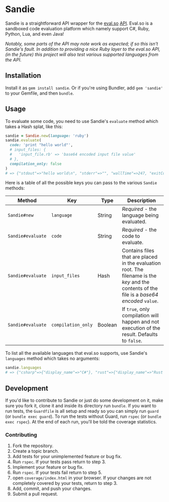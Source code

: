 # Sandie
Sandie is a straightforward API wrapper for the [eval.so](http://eval.so/) [API](http://eval.so/api). Eval.so is a sandboxed code evaluation platform which namely support C#, Ruby, Python, Lua, and even Java!

*Notably, some parts of the API may note work as expected; if so this isn't Sandie's fault. In addition to providing a nice Ruby layer to the eval.so API, (in the future) this project will also test various supported languages from the API.*

## Installation
Install it as `gem install sandie`. Or if you're using Bundler, add `gem 'sandie'` to your Gemfile, and then `bundle`.

## Usage
To evaluate some code, you need to use Sandie's `evaluate` method which takes a Hash splat, like this:
```ruby
sandie = Sandie.new(language: 'ruby')
sandie.evaluate(
  code: 'print "hello world"',
  # input_files: {
  #   'input_file.rb' => 'base64 encoded input file value'
  # },
  compilation_only: false
)
# => {"stdout"=>"hello world\n", "stderr"=>"", "wallTime"=>247, "exitCode"=>0}
```

Here is a table of all the possible keys you can pass to the various `Sandie` methods:

| Method | Key | Type | Description |
| --- | --- | --- | --- |
| `Sandie#new` | `language` | String | *Required* - the language being evaluated. |
| `Sandie#evaluate` | `code` | String | *Required* - the code to evaluate. |
| `Sandie#evaluate` | `input_files` | Hash | Contains files that are placed in the evaluation root. The filename is the *key* and the contents of the file is a *base64 encoded* `value`. |
| `Sandie#evaluate` | `compilation_only` | Boolean | If `true`, only compilation will happen and not execution of the result. Defaults to `false`. |

To list all the available languages that eval.so supports, use Sandie's `languages` method which takes no arguments:
```ruby
sandie.languages
# => {"csharp"=>{"display_name"=>"C#"}, "rust"=>{"display_name"=>"Rust 0.7"}, "clojure"=>{"display_name"=>"Clojure"}, "python2"=>{"display_name"=>"Python 2"}, "idris"=>{"display_name"=>"Idris"}, "chickenscheme"=>{"display_name"=>"Chicken Scheme"}, "jruby18"=>{"display_name"=>"JRuby (1.8 mode)"} (...)
```

## Development
If you'd like to contribute to Sandie or just do some development on it, make sure you fork it, clone it and inside its directory run `bundle`. If you want to run tests, the `Guardfile` is all setup and ready so you can simply run `guard` (or `bundle exec guard`). To run the tests without Guard, run `rspec` (or `bundle exec rspec`). At the end of each run, you'll be told the coverage statistics.

### Contributing
1. Fork the repository.
2. Create a topic branch.
3. Add tests for your unimplemented feature or bug fix.
4. Run `rspec`. If your tests pass return to step 3.
5. Implement your feature or bug fix.
6. Run `rspec`. If your tests fail return to step 5.
7. open `coverage/index.html` in your browser. If your changes are not completely covered by your tests, return to step 3.
8. Add, commit, and push your changes.
9. Submit a pull request.
